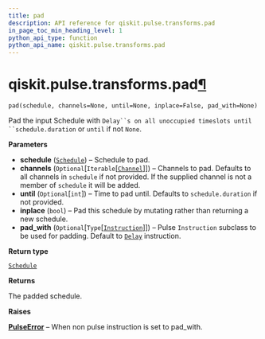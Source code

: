 ```yaml
---
title: pad
description: API reference for qiskit.pulse.transforms.pad
in_page_toc_min_heading_level: 1
python_api_type: function
python_api_name: qiskit.pulse.transforms.pad
---
```


# qiskit.pulse.transforms.pad[¶](#qiskit-pulse-transforms-pad "Permalink to this headline")

<span id="qiskit.pulse.transforms.pad" />

`pad(schedule, channels=None, until=None, inplace=False, pad_with=None)`

Pad the input Schedule with `Delay``s on all unoccupied timeslots until ``schedule.duration` or `until` if not `None`.

**Parameters**

*   **schedule** ([`Schedule`](qiskit.pulse.Schedule "qiskit.pulse.schedule.Schedule")) – Schedule to pad.
*   **channels** (`Optional`\[`Iterable`\[[`Channel`](pulse#qiskit.pulse.channels.Channel "qiskit.pulse.channels.Channel")]]) – Channels to pad. Defaults to all channels in `schedule` if not provided. If the supplied channel is not a member of `schedule` it will be added.
*   **until** (`Optional`\[`int`]) – Time to pad until. Defaults to `schedule.duration` if not provided.
*   **inplace** (`bool`) – Pad this schedule by mutating rather than returning a new schedule.
*   **pad\_with** (`Optional`\[`Type`\[[`Instruction`](pulse#qiskit.pulse.instructions.Instruction "qiskit.pulse.instructions.instruction.Instruction")]]) – Pulse `Instruction` subclass to be used for padding. Default to [`Delay`](qiskit.pulse.instructions.Delay "qiskit.pulse.instructions.Delay") instruction.

**Return type**

[`Schedule`](qiskit.pulse.Schedule "qiskit.pulse.schedule.Schedule")

**Returns**

The padded schedule.

**Raises**

[**PulseError**](pulse#qiskit.pulse.PulseError "qiskit.pulse.PulseError") – When non pulse instruction is set to pad\_with.

